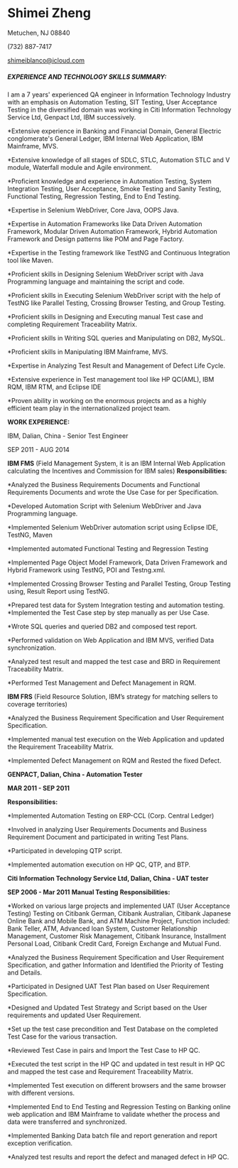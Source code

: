 # Shimei Zheng

Metuchen, NJ 08840

(732) 887-7417

shimeiblanco@icloud.com

##### **EXPERIENCE AND TECHNOLOGY SKILLS SUMMARY:**

I am a 7 years' experienced QA engineer in Information Technology Industry with an emphasis on Automation Testing, SIT Testing, User Acceptance Testing in the diversified domain was working in Citi Information Technology Service Ltd, Genpact Ltd, IBM successively.

*Extensive experience in Banking and Financial Domain, General Electric conglomerate's General Ledger, IBM Internal Web Application, IBM Mainframe, MVS.

*Extensive knowledge of all stages of SDLC, STLC, Automation STLC and V module, Waterfall module and Agile environment.

*Proficient knowledge and experience in Automation Testing, System Integration Testing, User Acceptance, Smoke Testing and Sanity Testing, Functional Testing, Regression Testing, End to End Testing.

*Expertise in Selenium WebDriver, Core Java, OOPS Java.

*Expertise in Automation Frameworks like Data Driven Automation Framework, Modular Driven Automation Framework, Hybrid Automation Framework and Design patterns like POM and Page Factory.

*Expertise in the Testing framework like TestNG and Continuous Integration tool like Maven.

*Proficient skills in Designing Selenium WebDriver script with Java Programming language and maintaining the script and code.

*Proficient skills in Executing Selenium WebDriver script with the help of TestNG like Parallel Testing, Crossing Browser Testing, and Group Testing.

*Proficient skills in Designing and Executing manual Test case and completing Requirement Traceability Matrix.

*Proficient skills in Writing SQL queries and Manipulating on DB2, MySQL.

*Proficient skills in Manipulating IBM Mainframe, MVS.

*Expertise in Analyzing Test Result and Management of Defect Life Cycle.

*Extensive experience in Test management tool like HP QC(AML), IBM RQM, IBM RTM, and Eclipse IDE

*Proven ability in working on the enormous projects and as a highly efficient team play in the internationalized project team.

**WORK EXPERIENCE:**

IBM,  Dalian, China - Senior Test Engineer

SEP 2011 - AUG 2014

**IBM FMS** (Field Management System, it is an IBM Internal Web Application calculating the Incentives and Commission for IBM sales)
**Responsibilities:**

*Analyzed the Business Requirements Documents and Functional Requirements Documents and wrote the Use Case for per Specification.

*Developed Automation Script with Selenium WebDriver and Java Programming language.

*Implemented Selenium WebDriver automation script using Eclipse IDE, TestNG, Maven

*Implemented automated Functional Testing and Regression Testing

*Implemented Page Object Model Framework, Data Driven Framework and Hybrid Framework using TestNG, POI and Testng.xml.

*Implemented Crossing Browser Testing and Parallel Testing, Group Testing using, Result Report using TestNG.

*Prepared test data for System Integration testing and automation testing.
*Implemented the Test Case step by step manually as per Use Case.

*Wrote SQL queries and queried DB2 and composed test report.

*Performed validation on Web Application and IBM MVS, verified Data synchronization.

*Analyzed test result and mapped the test case and BRD in Requirement Traceability Matrix.

*Performed Test Management and Defect Management in RQM.

**IBM FRS** (Field Resource Solution, IBM’s strategy for matching sellers to coverage territories)

*Analyzed the Business Requirement Specification and User Requirement Specification.

*Implemented manual test execution on the Web Application and updated the Requirement Traceability Matrix.

*Implemented Defect Management on RQM and Rested the fixed Defect.

**GENPACT, Dalian, China - Automation Tester**

**MAR 2011 - SEP 2011**

**Responsibilities:**

*Implemented Automation Testing on ERP-CCL (Corp. Central Ledger)

*Involved in analyzing User Requirements Documents and Business Requirement Document and participated in writing Test Plans.

*Participated in developing QTP script.

*Implemented automation execution on HP QC, QTP, and BTP.

**Citi Information Technology Service Ltd, Dalian, China - UAT tester**

**SEP 2006 - Mar 2011**
**Manual Testing**
**Responsibilities:**

*Worked on various large projects and implemented UAT (User Acceptance Testing) Testing on Citibank German, Citibank Australian, Citibank Japanese Online Bank and Mobile Bank, and ATM Machine Project, Function included: Bank Teller, ATM, Advanced loan System, Customer Relationship Management, Customer Risk Management, Citibank Insurance, Installment Personal Load, Citibank Credit Card, Foreign Exchange and Mutual Fund.

*Analyzed the Business Requirement Specification and User Requirement Specification, and gather Information and Identified the Priority of Testing and Details.

*Participated in Designed UAT Test Plan based on User Requirement Specification.

*Designed and Updated Test Strategy and Script based on the User requirements and updated User Requirement.

*Set up the test case precondition and Test Database on the completed Test Case for the various transaction.

*Reviewed Test Case in pairs and Import the Test Case to HP QC.

*Executed the test script in the HP QC and updated in test result in HP QC and mapped the test case and Requirement Traceability Matrix.

*Implemented Test execution on different browsers and the same browser with different versions.

*Implemented End to End Testing and Regression Testing on Banking online web application and IBM Mainframe to validate whether the process and data were transferred and synchronized.

*Implemented Banking Data batch file and report generation and report exception verification.

*Analyzed test results and report the defect and managed defect in HP QC.
